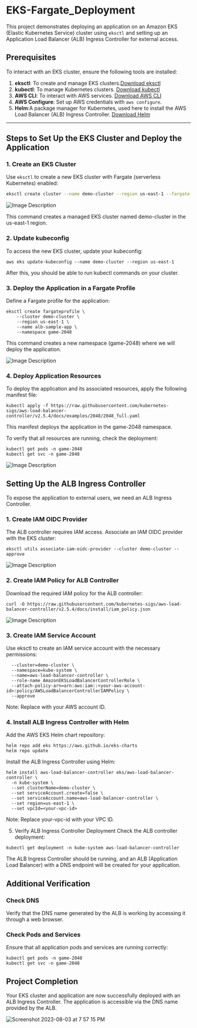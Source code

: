# EKS-Fargate_Deployment

This project demonstrates deploying an application on an Amazon EKS (Elastic Kubernetes Service) cluster using `eksctl` and setting up an Application Load Balancer (ALB) Ingress Controller for external access.

## Prerequisites

To interact with an EKS cluster, ensure the following tools are installed:

1. **eksctl**: To create and manage EKS clusters.[Download eksctl](https://eksctl.io/)
2. **kubectl**: To manage Kubernetes clusters. [Download kubectl](https://kubernetes.io/docs/tasks/tools/#kubectl)
3. **AWS CLI**: To interact with AWS services. [Download AWS CLI](https://aws.amazon.com/cli/)
4. **AWS Configure**: Set up AWS credentials with `aws configure`.
5. **Helm**:A package manager for Kubernetes, used here to install the AWS Load Balancer (ALB) Ingress Controller. [Download Helm](https://helm.sh/docs/intro/install/)
---

## Steps to Set Up the EKS Cluster and Deploy the Application

### 1. Create an EKS Cluster

Use `eksctl` to create a new EKS cluster with Fargate (serverless Kubernetes) enabled:

```bash
eksctl create cluster --name demo-cluster --region us-east-1 --fargate
```
![Image Description](path/to/image.png)

This command creates a managed EKS cluster named demo-cluster in the us-east-1 region.

### 2. Update kubeconfig

To access the new EKS cluster, update your kubeconfig:

```
aws eks update-kubeconfig --name demo-cluster --region us-east-1
```
After this, you should be able to run kubectl commands on your cluster.

### 3. Deploy the Application in a Fargate Profile
Define a Fargate profile for the application:

```Copy code
eksctl create fargateprofile \
    --cluster demo-cluster \
    --region us-east-1 \
    --name alb-sample-app \
    --namespace game-2048
```
This command creates a new namespace (game-2048) where we will deploy the application.

![Image Description](path/to/image.png)

### 4. Deploy Application Resources
To deploy the application and its associated resources, apply the following manifest file:

```
kubectl apply -f https://raw.githubusercontent.com/kubernetes-sigs/aws-load-balancer-controller/v2.5.4/docs/examples/2048/2048_full.yaml
```

This manifest deploys the application in the game-2048 namespace.

To verify that all resources are running, check the deployment:

```
kubectl get pods -n game-2048
kubectl get svc -n game-2048
```
![Image Description](path/to/image.png)

## Setting Up the ALB Ingress Controller
To expose the application to external users, we need an ALB Ingress Controller.

### 1. Create IAM OIDC Provider
The ALB controller requires IAM access. Associate an IAM OIDC provider with the EKS cluster:

```
eksctl utils associate-iam-oidc-provider --cluster demo-cluster --approve
```
![Image Description](path/to/image.png)

### 2. Create IAM Policy for ALB Controller
Download the required IAM policy for the ALB controller:

```
curl -O https://raw.githubusercontent.com/kubernetes-sigs/aws-load-balancer-controller/v2.5.4/docs/install/iam_policy.json
```

![Image Description](path/to/image.png)

### 3. Create IAM Service Account
Use eksctl to create an IAM service account with the necessary permissions:

```eksctl create iamserviceaccount \
  --cluster=demo-cluster \
  --namespace=kube-system \
  --name=aws-load-balancer-controller \
  --role-name AmazonEKSLoadBalancerControllerRole \
  --attach-policy-arn=arn:aws:iam::<your-aws-account-id>:policy/AWSLoadBalancerControllerIAMPolicy \
  --approve
```

Note: Replace <your-aws-account-id> with your AWS account ID.

### 4. Install ALB Ingress Controller with Helm
Add the AWS EKS Helm chart repository:

```
helm repo add eks https://aws.github.io/eks-charts
helm repo update
```

Install the ALB Ingress Controller using Helm:

```
helm install aws-load-balancer-controller eks/aws-load-balancer-controller \
  -n kube-system \
  --set clusterName=demo-cluster \
  --set serviceAccount.create=false \
  --set serviceAccount.name=aws-load-balancer-controller \
  --set region=us-east-1 \
  --set vpcId=<your-vpc-id>
```
Note: Replace your-vpc-id with your VPC ID.

5. Verify ALB Ingress Controller Deployment
Check the ALB controller deployment:

```
kubectl get deployment -n kube-system aws-load-balancer-controller
```
The ALB Ingress Controller should be running, and an ALB (Application Load Balancer) with a DNS endpoint will be created for your application.

## Additional Verification
### Check DNS
Verify that the DNS name generated by the ALB is working by accessing it through a web browser.

### Check Pods and Services
Ensure that all application pods and services are running correctly:

```
kubectl get pods -n game-2048
kubectl get svc -n game-2048
```
## Project Completion
Your EKS cluster and application are now successfully deployed with an ALB Ingress Controller. The application is accessible via the DNS name provided by the ALB.

![Screenshot 2023-08-03 at 7 57 15 PM](https://github.com/iam-veeramalla/aws-devops-zero-to-hero/assets/43399466/93b06a9f-67f9-404f-b0ad-18e3095b7353)
